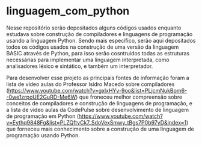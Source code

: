 # linguagem_com_python

Nesse repositório serão depositados alguns códigos usados enquanto estudava sobre construção de compiladores e linguagens de programação usando a linguagem Python. Sendo mais específico, serão aqui depositados todos os códigos usados na construção de uma versão da linguagem BASIC através de Python, para isso serão cosntruídos todas as estruturas necessárias para implementar uma linguagem interpretada, como analisadores léxico e sintático, e também um interpretador.

Para desenvolver esse projeto as principais fontes de informação foram a lista de vídeo aulas do Professor Isidro Macedo sobre compiladores (https://www.youtube.com/watch?v=gxlxHYv-9oo&list=PLjcmNukBom6--0we1zrpoUE2GuRD-Me6W) que froneceu melhor compreensão sobre conceitos de compiladores e construção de linguagens de programação, e a lista de vídeo aulas da CodePulse sobre desenvolvimento de linguagem de programação em Python (https://www.youtube.com/watch?v=Eythq9848Fg&list=PLZQftyCk7_SdoVexSmwy_tBgs7P0b97yD&index=1) que forneceu mais conhecimento sobre a construção de uma linguagem de programação usando Python.
